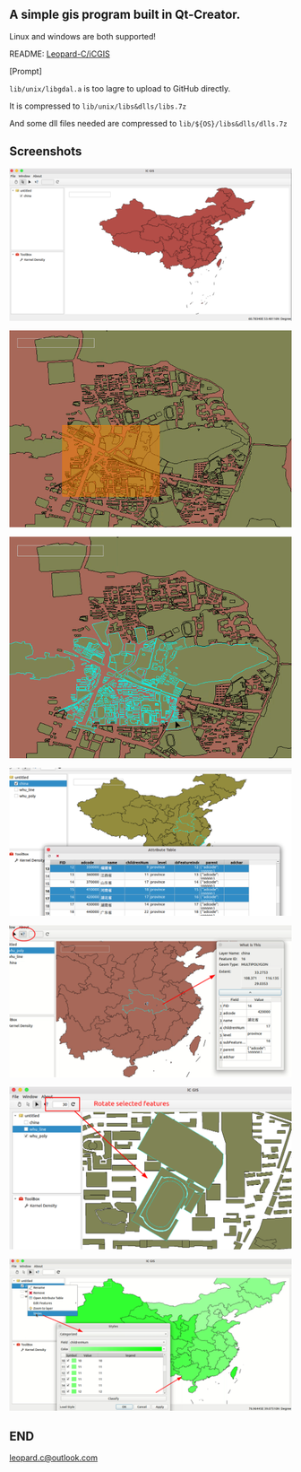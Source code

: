 ## A simple gis program built in Qt-Creator.

Linux and windows are both supported!

README: [Leopard-C/iCGIS](https://github.com/Leopard-C/iCGIS)

[Prompt]

`lib/unix/libgdal.a` is too lagre to upload to GitHub directly.

It is compressed to `lib/unix/libs&dlls/libs.7z`

And some dll files needed are compressed to `lib/${OS}/libs&dlls/dlls.7z`

## Screenshots

![001](assets/README/001.png) 


![002-1](assets/README/002-1.png)


![002-2](assets/README/002-2.png)


![003](assets/README/003.png)


![004](assets/README/004.png)


![005](assets/README/005.png)


![006](assets/README/006.png)


## END

<leopard.c@outlook.com>

